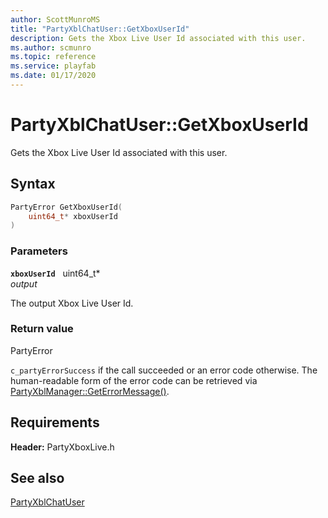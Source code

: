 ```yaml
---
author: ScottMunroMS
title: "PartyXblChatUser::GetXboxUserId"
description: Gets the Xbox Live User Id associated with this user.
ms.author: scmunro
ms.topic: reference
ms.service: playfab
ms.date: 01/17/2020
---
```


# PartyXblChatUser::GetXboxUserId  

Gets the Xbox Live User Id associated with this user.  

## Syntax  
  
```cpp
PartyError GetXboxUserId(  
    uint64_t* xboxUserId  
)  
```  
  
### Parameters  
  
**`xboxUserId`** &nbsp; uint64_t*  
*output*  
  
The output Xbox Live User Id.  
  
  
### Return value  
PartyError
  
```c_partyErrorSuccess``` if the call succeeded or an error code otherwise. The human-readable form of the error code can be retrieved via [PartyXblManager::GetErrorMessage()](../../PartyXblManager/methods/partyxblmanager_geterrormessage.md).
  
  
## Requirements  
  
**Header:** PartyXboxLive.h
  
## See also  
[PartyXblChatUser](../partyxblchatuser.md)  

  
  
